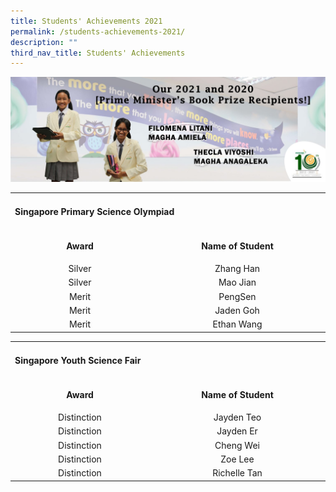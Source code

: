 ```yaml
---
title: Students' Achievements 2021
permalink: /students-achievements-2021/
description: ""
third_nav_title: Students' Achievements
---
```

<img src="/images/sa1.jpg">
<table>
<tbody>
<tr>
<td colspan="3" width="696">
<h4><strong>Singapore Primary Science Olympiad</strong></h4>
</td>
</tr>
<tr>
<td style="text-align: center;" width="208">
<p><strong>Award</strong></p>
</td>
<td style="text-align: center;" colspan="2" width="216">
<p><strong>Name of Student</strong></p>
</td>
</tr>
<tr>
<td style="text-align: center;" width="208">Silver</td>
<td style="text-align: center;" colspan="2" width="216">Zhang Han</td>
</tr>
<tr>
<td style="text-align: center;" width="208">Silver</td>
<td style="text-align: center;" colspan="2" width="216">Mao Jian</td>
</tr>
<tr>
<td style="text-align: center;" width="208">Merit</td>
<td style="text-align: center;" colspan="2" width="216">PengSen</td>
</tr>
<tr>
<td style="text-align: center;" width="208">Merit</td>
<td style="text-align: center;" colspan="2" width="216">Jaden Goh</td>
</tr>
<tr>
<td style="text-align: center;" width="208">Merit</td>
<td style="text-align: center;" colspan="2" width="216">Ethan Wang</td>
</tr>
</tbody>
</table>
<table>
<tbody>
<tr>
<td colspan="3" width="696">
<h4><strong>Singapore Youth Science Fair</strong></h4>
</td>
</tr>
<tr>
<td style="text-align: center;" width="208">
<p><strong>Award</strong></p>
</td>
<td style="text-align: center;" colspan="2" width="216">
<p><strong>Name of Student</strong></p>
</td>
</tr>
<tr>
<td style="text-align: center;" width="208">Distinction</td>
<td style="text-align: center;" colspan="2" width="216">Jayden Teo</td>
</tr>
<tr>
<td style="text-align: center;" width="208">Distinction</td>
<td style="text-align: center;" colspan="2" width="216">Jayden Er</td>
</tr>
<tr>
<td style="text-align: center;" width="208">Distinction</td>
<td style="text-align: center;" colspan="2" width="216">Cheng Wei</td>
</tr>
<tr>
<td style="text-align: center;" width="208">Distinction</td>
<td style="text-align: center;" colspan="2" width="216">Zoe Lee</td>
</tr>
<tr>
<td style="text-align: center;" width="208">Distinction</td>
<td style="text-align: center;" colspan="2" width="216">Richelle Tan</td>
</tr>
</tbody>
</table>